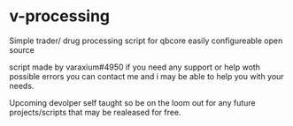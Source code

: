 # v-processing
 Simple trader/ drug processing script for qbcore easily configureable open source

script made by varaxium#4950 if you need any support or help woth possible errors you can contact me and i may be able to help you with your needs.

Upcoming devolper self taught so be on the loom out for any future projects/scripts that may be realeased for free. 
